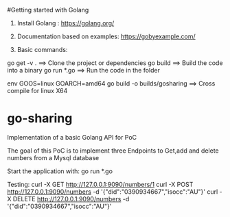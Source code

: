 #Getting started with Golang

1) Install Golang : 
https://golang.org/

2) Documentation based on examples:
https://gobyexample.com/

3) Basic commands: 

go get -v .  ==> Clone the project or dependencies
go build     ==> Build the code into a binary
go run *.go  ==> Run the code in the folder 

env GOOS=linux GOARCH=amd64 go build -o builds/gosharing  ==> Cross compile for linux X64 


# go-sharing
Implementation of a basic Golang API for PoC

The goal of this PoC is to implement three Endpoints to Get,add and delete numbers from a Mysql database

Start the application with:
go run *.go

Testing:
curl -X GET http://127.0.0.1:9090/numbers/1
curl -X POST http://127.0.0.1:9090/numbers -d '{"did":"0390934667","isocc":"AU"}'
curl -X DELETE http://127.0.0.1:9090/numbers -d '{"did":"0390934667","isocc":"AU"}'



